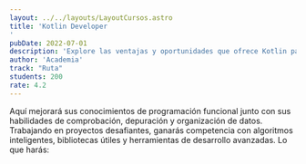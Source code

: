 ```yaml
---
layout: ../../layouts/LayoutCursos.astro
title: 'Kotlin Developer
'
pubDate: 2022-07-01
description: 'Explore las ventajas y oportunidades que ofrece Kotlin para el desarrollo de aplicaciones back-end, front-end y Android, y forme parte de la comunidad global de desarrolladores de Kotlin.'
author: 'Academia'
track: "Ruta"
students: 200
rate: 4.2
---
```


Aquí mejorará sus conocimientos de programación funcional junto con sus habilidades de comprobación, depuración y organización de datos. Trabajando en proyectos desafiantes, ganarás competencia con algoritmos inteligentes, bibliotecas útiles y herramientas de desarrollo avanzadas. Lo que harás:

